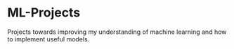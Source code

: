 # ML-Projects
Projects towards improving my understanding of machine learning and how to implement useful models.
